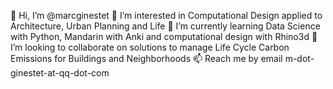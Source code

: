 👋 Hi, I’m @marcginestet
👀 I’m interested in Computational Design applied to Architecture, Urban Planning and Life
🌱 I’m currently learning Data Science with Python, Mandarin with Anki and computational design with Rhino3d
💞️ I’m looking to collaborate on solutions to manage Life Cycle Carbon Emissions for Buildings and Neighborhoods
📫 Reach me by email m-dot-ginestet-at-qq-dot-com
